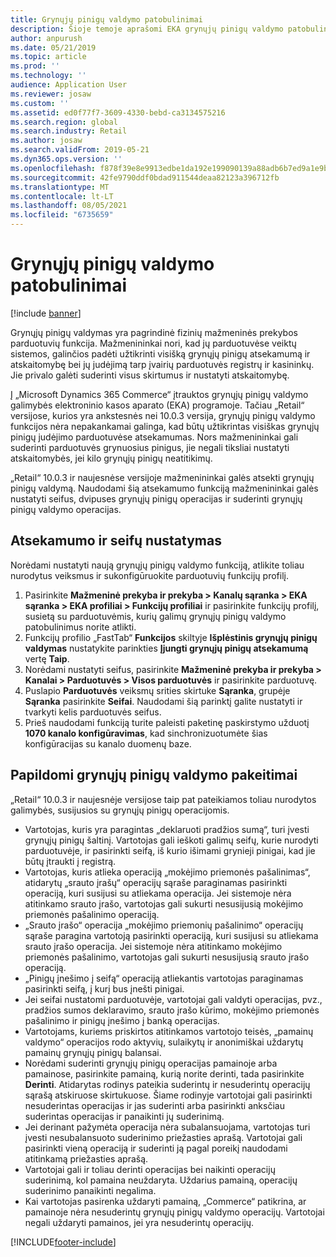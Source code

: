 ```yaml
---
title: Grynųjų pinigų valdymo patobulinimai
description: Šioje temoje aprašomi EKA grynųjų pinigų valdymo patobulinimai, skirti „Dynamics 365 Commerce“.
author: anpurush
ms.date: 05/21/2019
ms.topic: article
ms.prod: ''
ms.technology: ''
audience: Application User
ms.reviewer: josaw
ms.custom: ''
ms.assetid: ed0f77f7-3609-4330-bebd-ca3134575216
ms.search.region: global
ms.search.industry: Retail
ms.author: josaw
ms.search.validFrom: 2019-05-21
ms.dyn365.ops.version: ''
ms.openlocfilehash: f878f39e8e9913edbe1da192e199090139a88adb6b7ed9a1e9b779c5748171b5
ms.sourcegitcommit: 42fe9790ddf0bdad911544deaa82123a396712fb
ms.translationtype: MT
ms.contentlocale: lt-LT
ms.lasthandoff: 08/05/2021
ms.locfileid: "6735659"
---
```

# <a name="cash-management-improvements"></a>Grynųjų pinigų valdymo patobulinimai

[!include [banner](includes/banner.md)]


Grynųjų pinigų valdymas yra pagrindinė fizinių mažmeninės prekybos parduotuvių funkcija. Mažmenininkai nori, kad jų parduotuvėse veiktų sistemos, galinčios padėti užtikrinti visišką grynųjų pinigų atsekamumą ir atskaitomybę bei jų judėjimą tarp įvairių parduotuvės registrų ir kasininkų. Jie privalo galėti suderinti visus skirtumus ir nustatyti atskaitomybę.


Į „Microsoft Dynamics 365 Commerce“ įtrauktos grynųjų pinigų valdymo galimybės elektroninio kasos aparato (EKA) programoje. Tačiau „Retail“ versijose, kurios yra ankstesnės nei 10.0.3 versija, grynųjų pinigų valdymo funkcijos nėra nepakankamai galinga, kad būtų užtikrintas visiškas grynųjų pinigų judėjimo parduotuvėse atsekamumas. Nors mažmenininkai gali suderinti parduotuvės grynuosius pinigus, jie negali tiksliai nustatyti atskaitomybės, jei kilo grynųjų pinigų neatitikimų.


„Retail“ 10.0.3 ir naujesnėse versijoje mažmenininkai galės atsekti grynųjų pinigų valdymą. Naudodami šią atsekamumo funkciją mažmenininkai galės nustatyti seifus, dvipuses grynųjų pinigų operacijas ir suderinti grynųjų pinigų valdymo operacijas.

## <a name="set-up-traceability-and-define-safes"></a>Atsekamumo ir seifų nustatymas

Norėdami nustatyti naują grynųjų pinigų valdymo funkciją, atlikite toliau nurodytus veiksmus ir sukonfigūruokite parduotuvių funkcijų profilį.

1. Pasirinkite **Mažmeninė prekyba ir prekyba \> Kanalų sąranka \> EKA sąranka \> EKA profiliai \> Funkcijų profiliai** ir pasirinkite funkcijų profilį, susietą su parduotuvėmis, kurių galimų grynųjų pinigų valdymo patobulinimus norite atlikti.
2. Funkcijų profilio „FastTab“ **Funkcijos** skiltyje **Išplėstinis grynųjų pinigų valdymas** nustatykite parinkties **Įjungti grynųjų pinigų atsekamumą** vertę **Taip**.
3. Norėdami nustatyti seifus, pasirinkite **Mažmeninė prekyba ir prekyba \> Kanalai \> Parduotuvės \> Visos parduotuvės** ir pasirinkite parduotuvę.
4. Puslapio **Parduotuvės** veiksmų srities skirtuke **Sąranka**, grupėje **Sąranka** pasirinkite **Seifai**. Naudodami šią parinktį galite nustatyti ir tvarkyti kelis parduotuvės seifus.
4. Prieš naudodami funkciją turite paleisti paketinę paskirstymo užduotį **1070 kanalo konfigūravimas**, kad sinchronizuotumėte šias konfigūracijas su kanalo duomenų baze.

## <a name="additional-cash-management-changes"></a>Papildomi grynųjų pinigų valdymo pakeitimai

„Retail“ 10.0.3 ir naujesnėje versijose taip pat pateikiamos toliau nurodytos galimybės, susijusios su grynųjų pinigų operacijomis.

- Vartotojas, kuris yra paragintas „deklaruoti pradžios sumą“, turi įvesti grynųjų pinigų šaltinį. Vartotojas gali ieškoti galimų seifų, kurie nurodyti parduotuvėje, ir pasirinkti seifą, iš kurio išimami grynieji pinigai, kad jie būtų įtraukti į registrą.
- Vartotojas, kuris atlieka operaciją „mokėjimo priemonės pašalinimas“, atidarytų „srauto įrašų“ operacijų sąraše paraginamas pasirinkti operaciją, kuri susijusi su atliekama operacija. Jei sistemoje nėra atitinkamo srauto įrašo, vartotojas gali sukurti nesusijusią mokėjimo priemonės pašalinimo operaciją.
- „Srauto įrašo“ operacija „mokėjimo priemonių pašalinimo“ operacijų sąraše paragina vartotoją pasirinkti operaciją, kuri susijusi su atliekama srauto įrašo operacija. Jei sistemoje nėra atitinkamo mokėjimo priemonės pašalinimo, vartotojas gali sukurti nesusijusią srauto įrašo operaciją.
- „Pinigų įnešimo į seifą“ operaciją atliekantis vartotojas paraginamas pasirinkti seifą, į kurį bus įnešti pinigai.
- Jei seifai nustatomi parduotuvėje, vartotojai gali valdyti operacijas, pvz., pradžios sumos deklaravimo, srauto įrašo kūrimo, mokėjimo priemonės pašalinimo ir pinigų įnešimo į banką operacijas.
- Vartotojams, kuriems priskirtos atitinkamos vartotojo teisės, „pamainų valdymo“ operacijos rodo aktyvių, sulaikytų ir anonimiškai uždarytų pamainų grynųjų pinigų balansai.
- Norėdami suderinti grynųjų pinigų operacijas pamainoje arba pamainose, pasirinkite pamainą, kurią norite derinti, tada pasirinkite **Derinti**. Atidarytas rodinys pateikia suderintų ir nesuderintų operacijų sąrašą atskiruose skirtukuose. Šiame rodinyje vartotojai gali pasirinkti nesuderintas operacijas ir jas suderinti arba pasirinkti anksčiau suderintas operacijas ir panaikinti jų suderinimą.
- Jei derinant pažymėta operacija nėra subalansuojama, vartotojas turi įvesti nesubalansuoto suderinimo priežasties aprašą. Vartotojai gali pasirinkti vieną operaciją ir suderinti ją pagal poreikį naudodami atitinkamą priežasties aprašą.
- Vartotojai gali ir toliau derinti operacijas bei naikinti operacijų suderinimą, kol pamaina neuždaryta. Uždarius pamainą, operacijų suderinimo panaikinti negalima.
- Kai vartotojas pasirenka uždaryti pamainą, „Commerce“ patikrina, ar pamainoje nėra nesuderintų grynųjų pinigų valdymo operacijų. Vartotojai negali uždaryti pamainos, jei yra nesuderintų operacijų.


[!INCLUDE[footer-include](../includes/footer-banner.md)]